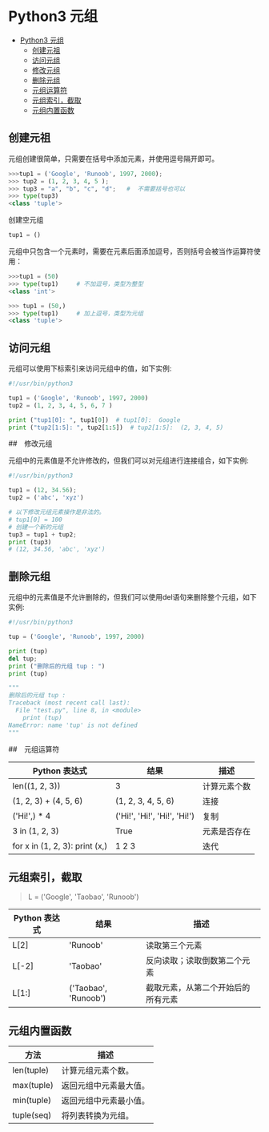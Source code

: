 # Python3 元组

<!-- @import "[TOC]" {cmd="toc" depthFrom=1 depthTo=6 orderedList=false} -->

<!-- code_chunk_output -->

- [Python3 元组](#python3-元组)
  - [创建元祖](#创建元祖)
  - [访问元组](#访问元组)
  - [修改元组](#修改元组)
  - [删除元组](#删除元组)
  - [元组运算符](#元组运算符)
  - [元组索引，截取](#元组索引截取)
  - [元组内置函数](#元组内置函数)

<!-- /code_chunk_output -->

## 创建元祖

元组创建很简单，只需要在括号中添加元素，并使用逗号隔开即可。

```py
>>>tup1 = ('Google', 'Runoob', 1997, 2000);
>>> tup2 = (1, 2, 3, 4, 5 );
>>> tup3 = "a", "b", "c", "d";   #  不需要括号也可以
>>> type(tup3)
<class 'tuple'>
```

创建空元组

```py
tup1 = ()
```

元组中只包含一个元素时，需要在元素后面添加逗号，否则括号会被当作运算符使用：

```py
>>>tup1 = (50)
>>> type(tup1)     # 不加逗号，类型为整型
<class 'int'>

>>> tup1 = (50,)
>>> type(tup1)     # 加上逗号，类型为元组
<class 'tuple'>
```

## 访问元组

元组可以使用下标索引来访问元组中的值，如下实例:

```py
#!/usr/bin/python3

tup1 = ('Google', 'Runoob', 1997, 2000)
tup2 = (1, 2, 3, 4, 5, 6, 7 )

print ("tup1[0]: ", tup1[0])  # tup1[0]:  Google
print ("tup2[1:5]: ", tup2[1:5])  # tup2[1:5]:  (2, 3, 4, 5)
```

##　修改元组

元组中的元素值是不允许修改的，但我们可以对元组进行连接组合，如下实例:

```py
#!/usr/bin/python3

tup1 = (12, 34.56);
tup2 = ('abc', 'xyz')

# 以下修改元组元素操作是非法的。
# tup1[0] = 100
# 创建一个新的元组
tup3 = tup1 + tup2;
print (tup3)
# (12, 34.56, 'abc', 'xyz')
```

## 删除元组

元组中的元素值是不允许删除的，但我们可以使用del语句来删除整个元组，如下实例:

```py
#!/usr/bin/python3

tup = ('Google', 'Runoob', 1997, 2000)

print (tup)
del tup;
print ("删除后的元组 tup : ")
print (tup)

"""
删除后的元组 tup :
Traceback (most recent call last):
  File "test.py", line 8, in <module>
    print (tup)
NameError: name 'tup' is not defined
"""
```

##　元组运算符

Python 表达式|结果|描述
---|---|---
len((1, 2, 3))|3|计算元素个数
(1, 2, 3) + (4, 5, 6)|(1, 2, 3, 4, 5, 6)|连接
('Hi!',) * 4|('Hi!', 'Hi!', 'Hi!', 'Hi!')|复制
3 in (1, 2, 3)|True|元素是否存在
for x in (1, 2, 3): print (x,)|1 2 3|迭代

## 元组索引，截取

> L = ('Google', 'Taobao', 'Runoob')

Python 表达式|结果|描述
---|---|---
L[2]|'Runoob'|读取第三个元素
L[-2]|'Taobao'|反向读取；读取倒数第二个元素
L[1:]|('Taobao', 'Runoob')|截取元素，从第二个开始后的所有元素

## 元组内置函数

方法|描述
---|---
len(tuple)|计算元组元素个数。
max(tuple)|返回元组中元素最大值。
min(tuple)|返回元组中元素最小值。
tuple(seq)|将列表转换为元组。
